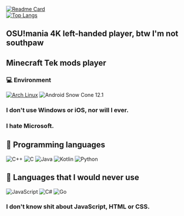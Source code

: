 [![Readme Card](https://github-readme-stats-one-bice.vercel.app/api?username=asuka-mio&show_icons=true&role=OWNER,ORGANIZATION_MEMBER,COLLABORATOR)](https://github.com/anuraghazra/github-readme-stats)  
[![Top Langs](https://github-readme-stats-one-bice.vercel.app/api/top-langs/?username=asuka-mio&layout=compact&exclude_repo=Hardware-Course&hide=Jupyter%20Notebook,MATLAB&role=OWNER,ORGANIZATION_MEMBER&langs_count=10)](https://github.com/anuraghazra/github-readme-stats)  
## OSU!mania 4K left-handed player, btw I'm not southpaw  
## Minecraft Tek mods player  
### 💻 Environment
[![Arch Linux](https://img.shields.io/badge/Arch%20Linux-1793d0?style=flat-square&logo=arch-linux&logoColor=ffffff)](https://archlinux.org)
![Android Snow Cone 12.1](https://img.shields.io/badge/Android%20Tiramisu%2013-3ddc84?style=flat-square&logo=android&logoColor=ffffff)
### I don't use Windows or iOS, nor will I ever.
### I hate Microsoft.

## 🌱 Programming languages

![C++](https://img.shields.io/badge/-C%2b%2b-00599c?style=flat-square&logo=C%2b%2b&logoColor=fff)
![C](https://img.shields.io/badge/-C-a8b9cc?style=flat-square&logo=C&logoColor=fff)
![Java](https://img.shields.io/badge/-Java-007396?style=flat-square&logo=Java&logoColor=fff)
![Kotlin](https://img.shields.io/badge/-Kotlin-7f52ff?style=flat-square&logo=kotlin&logoColor=fff)
![Python](https://img.shields.io/badge/-Python-3776ab?style=flat-square&logo=python&logoColor=fff)

## 🌱 Languages that I would never use

![JavaScript](https://img.shields.io/badge/-JavaScript-f7df1e?style=flat-square&logo=JavaScript&labelColor=f7df1e&logoColor=000)
![C#](https://img.shields.io/badge/-C%23-008b45?style=flat-square&logo=csharp&logoColor=fff)
![Go](https://img.shields.io/badge/Go-%2300ADD8.svg?style=flat-square&logo=go&logoColor=fff)

### I don't know shit about JavaScript, HTML or CSS.

